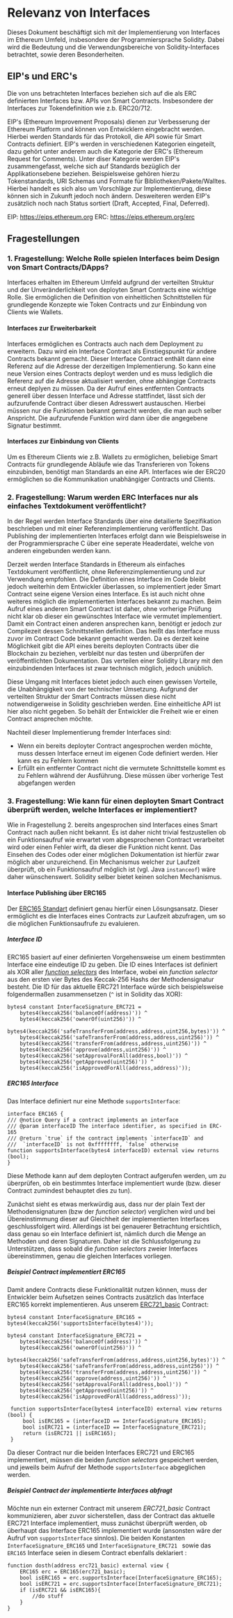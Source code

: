# Relevanz von Interfaces

Dieses Dokument beschäftigt sich mit der Implementierung von Interfaces im Ethereum Umfeld, insbesondere der Programmiersprache Solidity.
Dabei wird die Bedeutung und die Verwendungsbereiche von Solidity-Interfaces betrachtet, sowie deren Besonderheiten.

## EIP's und ERC's

Die von uns betrachteten Interfaces beziehen sich auf die als ERC definierten Interfaces bzw. APIs von Smart Contracts.
Insbesondere der Interfaces zur Tokendefinition wie z.b. ERC20/712.

EIP's (Ethereum Improvement Proposals) dienen zur Verbesserung der Ethereum Platform und können von Entwicklern eingebracht werden.
Hierbei werden Standards für das Protokoll, die API sowie für Smart Contracts definiert. EIP's werden in verschiedenen Kategorien eingeteilt,
dazu gehört unter anderem auch die Kategorie der ERC's (Ethereum Request for Comments). Unter diser Kategorie werden EIP's zusammengefasst,
welche sich auf Standards bezüglich der Applikationsebene beziehen. 
Beispielsweise gehören hierzu Tokenstandards, URI Schemas und Formate für Bibliotheken/Pakete/Walltes.
Hierbei handelt es sich also um Vorschläge zur Implementierung, diese können sich in Zukunft jedoch noch ändern.
Desweiteren werden EIP's zusätzlich noch nach Status sortiert (Draft, Accepted, Final, Deferred).

EIP: https://eips.ethereum.org
ERC: https://eips.ethereum.org/erc


## Fragestellungen

### 1. Fragestellung: Welche Rolle spielen Interfaces beim Design von Smart Contracts/DApps?
    
Interfaces erhalten im Ethereum Umfeld aufgrund der verteilten Struktur und der Unveränderlichkeit von deployten Smart Contracts eine wichtige Rolle.
Sie ermöglichen die Definition von einheitlichen Schnittstellen für grundlegende Konzepte wie Token Contracts und zur Einbindung von Clients wie Wallets.

#### Interfaces zur Erweiterbarkeit
Interfaces ermöglichen es Contracts auch nach dem Deployment zu erweitern. Dazu wird ein Interface Contract als Einstiegspunkt für andere Contracts
bekannt gemacht. Dieser Interface Contract enthält dann eine Referenz auf die Adresse der derzeitigen Implementierung.
So kann eine neue Version eines Contracts deployt werden und es muss lediglich die Referenz auf die Adresse aktualisiert werden, ohne abhängige Contracts erneut deplyen zu müssen.
Da der Aufruf eines entfernten Contracts generell über dessen Interface und Adresse stattfindet, lässt sich der aufzurufende Contract über diesen Adresswert austauschen.
Hierbei müssen nur die Funktionen bekannt gemacht werden, die man auch selber Anspricht. Die aufzurufende Funktion wird dann über die angegebene Signatur bestimmt.

#### Interfaces zur Einbindung von Clients
Um es Ethereum Clients wie z.B. Wallets zu ermöglichen, beliebige Smart Contracts für grundlegende Abläufe wie das Transferieren von Tokens einzubinden, 
benötigt man Standards an eine API. Interfaces wie der ERC20 ermöglichen so die Kommunikation unabhängiger Contracts und Clients. 


### 2. Fragestellung: Warum werden ERC Interfaces nur als einfaches Textdokument veröffentlicht?
    
In der Regel werden Interface Standards über eine detailierte Spezifikation beschrieben und mit einer Referenzimplementierung veröffentlicht.
Das Publishing der implementierten Interfaces erfolgt dann wie Beispielsweise in der Programmiersprache C über eine seperate Headerdatei, welche von anderen eingebunden werden kann.

Derzeit werden Interface Standards in Ethereum als einfaches Textdokument veröffentlicht, ohne Referenzimplementierung und zur Verwendung empfohlen. Die Definition eines Interface
im Code bleibt jedoch weiterhin dem Entwickler überlassen, so implementiert jeder Smart Contract seine eigene Version eines Interface.
Es ist auch nicht ohne weiteres möglich die implementierten Interfaces bekannt zu machen. Beim Aufruf eines anderen Smart Contract ist daher,
ohne vorherige Prüfung nicht klar ob dieser ein gewünschtes Interface wie vermutet implementiert. 
Damit ein Contract einen anderen ansprechen kann, benötigt er jedoch zur Compilezeit dessen Schnittstellen definition. Das heißt
das Interface muss zuvor im Contract Code bekannt gemacht werden. Da es derzeit keine Möglichkeit gibt die API eines bereits deployten Contracts
über die Blockchain zu beziehen, verbleibt nur das testen und überprüfen der veröffentlichten Dokumentation. Das verteilen einer Solidity Library
mit den einzubindenden Interfaces ist zwar technisch möglich, jedoch unüblich.

Diese Umgang mit Interfaces bietet jedoch auch einen gewissen Vorteile, die Unabhängigkeit von der technischer Umsetzung.
Aufgrund der verteilten Struktur der Smart Contracts müssen diese nicht notwendigerweise in Solidity geschrieben werden. Eine einheitliche API ist
hier also nicht gegeben. So behält der Entwickler die Freiheit wie er einen Contract ansprechen möchte.

Nachteil dieser Implementierung fremder Interfaces sind:
- Wenn ein bereits deployter Contract angesprochen werden möchte, muss dessen Interface erneut im eigenen Code definiert werden. Hier kann es zu Fehlern kommen
- Erfüllt ein entfernter Contract nicht die vermutete Schnittstelle kommt es zu Fehlern während der Ausführung. Diese müssen über vorherige Test abgefangen werden
    
### 3. Fragestellung: Wie kann für einen deployten Smart Contract überprüft werden, welche Interfaces er implementiert?
    
Wie in Fragestellung 2. bereits angesprochen sind Interfaces eines Smart Contract nach außen nicht bekannt. Es ist daher nicht trivial festzustellen ob ein Funktionsaufruf wie erwartet vom
abgesprochenen Contract verarbeitet wird oder einen Fehler wirft, da dieser die Funktion nicht kennt. Das Einsehen des Codes oder einer möglichen Dokumentation ist hierfür zwar möglich aber unzureichend.
Ein Mechanismus welcher zur Laufzeit überprüft, ob ein Funktionsaufruf möglich ist (vgl. Java `instanceof`) wäre daher wünschenswert. Solidity selber bietet keinen solchen Mechanismus.

#### Interface Publishing über ERC165

Der [ERC165 Standart](https://github.com/ethereum/EIPs/blob/master/EIPS/eip-165.md) definiert genau hierfür einen Lösungsansatz. Dieser ermöglicht es die Interfaces eines Contracts zur Laufzeit abzufragen, um so die möglichen Funktionsaufrufe zu evaluieren. 

##### Interface ID
ERC165 basiert auf einer definierten Vorgehensweise um einem bestimmten Interface eine eindeutige ID zu geben. Die ID eines Interfaces ist definiert als XOR aller [*function selectors*](https://solidity.readthedocs.io/en/develop/abi-spec.html#function-selector) des Interface, wobei ein *function selector* aus den ersten vier Bytes des Keccak-256 Hashs der Methodensignatur besteht. Die ID für das aktuelle ERC721 Interface würde sich beispielsweise folgendermaßen zusammensetzen (`^` ist in Solidity das XOR):

	bytes4 constant InterfaceSignature_ERC721 =
        bytes4(keccak256('balanceOf(address)')) ^
        bytes4(keccak256('ownerOf(uint256)')) ^
        bytes4(keccak256('safeTransferFrom(address,address,uint256,bytes)')) ^
        bytes4(keccak256('safeTransferFrom(address,address,uint256)')) ^
        bytes4(keccak256('transferFrom(address,address,uint256)')) ^
        bytes4(keccak256('approve(address,uint256)')) ^
        bytes4(keccak256('setApprovalForAll(address,bool)')) ^
        bytes4(keccak256('getApproved(uint256)')) ^
        bytes4(keccak256('isApprovedForAll(address,address)'));
        
  ##### ERC165 Interface
  Das Interface definiert nur eine Methode `supportsInterface`:
  	
    interface ERC165 {
    /// @notice Query if a contract implements an interface
    /// @param interfaceID The interface identifier, as specified in ERC-165
    /// @return `true` if the contract implements `interfaceID` and
    ///  `interfaceID` is not 0xffffffff, `false` otherwise
    function supportsInterface(bytes4 interfaceID) external view returns (bool);
	}
 Diese Methode kann auf dem deployten Contract aufgerufen werden, um zu überprüfen, ob ein bestimmtes Interface implementiert wurde (bzw. dieser Contract zumindest behauptet dies zu tun). 
 
Zunächst sieht es etwas merkwürdig aus, dass nur der plain Text der Methodensignaturen (bzw der *function selector*) verglichen wird und bei Übereinstimmung dieser auf Gleichheit der implementierten Interfaces geschlussfolgert wird. Allerdings ist bei genauerer Betrachtung ersichtlich, dass genau so ein Interface definiert ist, nämlich durch die Menge an Methoden und deren Signaturen. Daher ist die Schlussfolgerung zu Unterstützen, dass sobald die *function selectors* zweier Interfaces übereinstimmen, genau die gleichen Interfaces vorliegen. 
 
 ##### Beispiel Contract implementiert ERC165
 Damit andere Contracts diese Funktionalität nutzen können, muss der Entwickler beim Aufsetzen seines Contracts zusätzlich das Interface ERC165 korrekt implementieren. Aus unserem [ERC721_basic](https://git.uni-konstanz.de/ja431gre/GenTokens/blob/master/contracts/ERC721_basic.sol) Contract:

	bytes4 constant InterfaceSignature_ERC165 = bytes4(keccak256('supportsInterface(bytes4)'));
        
    bytes4 constant InterfaceSignature_ERC721 =
        bytes4(keccak256('balanceOf(address)')) ^
        bytes4(keccak256('ownerOf(uint256)')) ^
        bytes4(keccak256('safeTransferFrom(address,address,uint256,bytes)')) ^
        bytes4(keccak256('safeTransferFrom(address,address,uint256)')) ^
        bytes4(keccak256('transferFrom(address,address,uint256)')) ^
        bytes4(keccak256('approve(address,uint256)')) ^
        bytes4(keccak256('setApprovalForAll(address,bool)')) ^
        bytes4(keccak256('getApproved(uint256)')) ^
        bytes4(keccak256('isApprovedForAll(address,address)'));
        
     function supportsInterface(bytes4 interfaceID) external view returns (bool) {
         bool isERC165 = (interfaceID == InterfaceSignature_ERC165);
         bool isERC721 = (interfaceID == InterfaceSignature_ERC721);
         return (isERC721 || isERC165);
     }
     
 Da dieser Contract nur die beiden Interfaces ERC721 und ERC165 implementiert, müssen die beiden *function selectors* gespeichert werden, und jeweils beim Aufruf der Methode `supportsInterface` abgeglichen werden. 
 
 ##### Beispiel Contract der implementierte Interfaces abfragt
 Möchte nun ein externer Contract mit unserem *ERC721_basic* Contract kommunizieren, aber zuvor sicherstellen, dass der Contract das aktuelle ERC721 Interface implementiert, muss zunächst überprüft werden, ob überhaupt das Interface ERC165 implementiert wurde (ansonsten wäre der Aufruf von  `supportsInterface` sinnlos). Die beiden Konstanten `InterfaceSignature_ERC165` und `InterfaceSignature_ERC721 ` sowie das `ERC165` Interface seien in diesem Contract ebenfalls deklariert :
 
 	
 	function dosth(address erc721_basic) external view {
    	ERC165 erc = ERC165(erc721_basic);
        bool isERC165 = erc.supportsInterface(InterfaceSignature_ERC165);
        bool isERC721 = erc.supportsInterface(InterfaceSignature_ERC721);
        if (isERC721 && isERC165){
        	//do stuff
        }
 	}